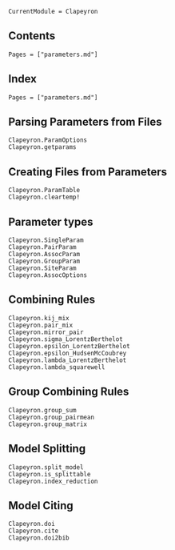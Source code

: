 ```@meta
CurrentModule = Clapeyron
```

## Contents

```@contents
Pages = ["parameters.md"]
```

## Index

```@index
Pages = ["parameters.md"]
```

## Parsing Parameters from Files
```@docs
Clapeyron.ParamOptions
Clapeyron.getparams
```

## Creating Files from Parameters
```@docs
Clapeyron.ParamTable
Clapeyron.cleartemp!
```

## Parameter types
```@docs
Clapeyron.SingleParam
Clapeyron.PairParam
Clapeyron.AssocParam
Clapeyron.GroupParam
Clapeyron.SiteParam
Clapeyron.AssocOptions
```

## Combining Rules
```@docs
Clapeyron.kij_mix
Clapeyron.pair_mix
Clapeyron.mirror_pair
Clapeyron.sigma_LorentzBerthelot
Clapeyron.epsilon_LorentzBerthelot
Clapeyron.epsilon_HudsenMcCoubrey
Clapeyron.lambda_LorentzBerthelot
Clapeyron.lambda_squarewell
```

## Group Combining Rules
```@docs
Clapeyron.group_sum
Clapeyron.group_pairmean
Clapeyron.group_matrix
```

## Model Splitting
```@docs
Clapeyron.split_model
Clapeyron.is_splittable
Clapeyron.index_reduction
```

## Model Citing
```@docs
Clapeyron.doi
Clapeyron.cite
Clapeyron.doi2bib
```





